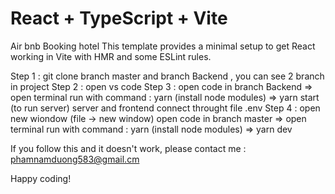 # React + TypeScript + Vite
Air bnb Booking hotel
This template provides a minimal setup to get React working in Vite with HMR and some ESLint rules.


Step 1 : git clone branch master and branch Backend , you can see 2 branch in project
Step 2 : open vs code 
Step 3 : open code in branch Backend => open terminal run with command : yarn (install node modules) => yarn start (to run server) 
server and frontend connect throught file .env 
Step 4 : open new wiondow (file -> new window) open code in branch master => open terminal run with command : yarn (install node modules) => yarn dev 

If you follow this and it doesn't work, please contact me : phamnamduong583@gmail.cm 

Happy coding! 
